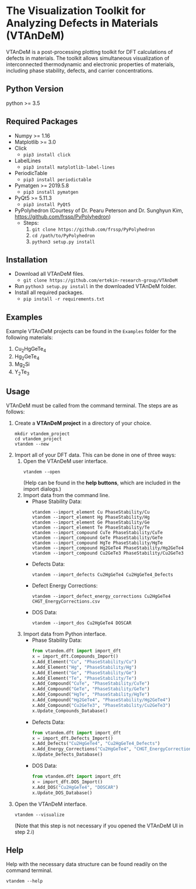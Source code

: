 The Visualization Toolkit for Analyzing Defects in Materials (VTAnDeM)
======================================================================

VTAnDeM is a post-processing plotting toolkit for DFT calculations of defects in materials.
The toolkit allows simultaneous visualization of interconnected thermodynamic and electronic properties of materials, including phase stability, defects, and carrier concentrations.


Python Version
--------------
python >= 3.5


Required Packages
-----------------
- Numpy >= 1.16
- Matplotlib >= 3.0
- Click
	- `pip3 install click`
- LabelLines
	- `pip3 install matplotlib-label-lines`
- PeriodicTable
	- `pip3 install periodictable`
- Pymatgen >= 2019.5.8
	- `pip3 install pymatgen`
- PyQt5 >= 5.11.3
	- `pip3 install PyQt5`
- PyPolyhedron (Courtesy of Dr. Pearu Peterson and Dr. Sunghyun Kim, https://github.com/frssp/PyPolyhedron)
	- Steps:
		1. `git clone https://github.com/frssp/PyPolyhedron`
		2. `cd /path/to/PyPolyhedron`
		3. `python3 setup.py install`


Installation
---------------
- Download all VTAnDeM files.
	- `git clone https://github.com/ertekin-research-group/VTAnDeM`
- Run `python3 setup.py install` in the downloaded VTAnDeM folder.
- Install all required packages.
	- `pip install -r requirements.txt`


Examples
---------
Example VTAnDeM projects can be found in the `Examples` folder for the following materials:
1. Cu<sub>2</sub>HgGeTe<sub>4</sub>
2. Hg<sub>2</sub>GeTe<sub>4</sub>
3. Mg<sub>2</sub>Si
4. Y<sub>2</sub>Te<sub>3</sub>

Usage
------
VTAnDeM must be called from the command terminal. The steps are as follows:
1. Create a **VTAnDeM project** in a directory of your choice.
	```
	mkdir vtandem_project
	cd vtandem_project
	vtandem --new
	```
2. Import all of your DFT data. This can be done in one of three ways:
	1. Open the VTAnDeM user interface.
		```
		vtandem --open
		```
		(Help can be found in the **help buttons**, which are included in the import dialogs.)
	2. Import data from the command line.
		- Phase Stability Data:
			```
			vtandem --import_element Cu PhaseStability/Cu
			vtandem --import_element Hg PhaseStability/Hg
			vtandem --import_element Ge PhaseStability/Ge
			vtandem --import_element Te PhaseStability/Te
			vtandem --import_compound CuTe PhaseStability/CuTe
			vtandem --import_compound GeTe PhaseStability/GeTe
			vtandem --import_compound HgTe PhaseStability/HgTe
			vtandem --import_compound Hg2GeTe4 PhaseStability/Hg2GeTe4
			vtandem --import_compound Cu2GeTe3 PhaseStability/Cu2GeTe3
			```
		- Defects Data:
			```
			vtandem --import_defects Cu2HgGeTe4 Cu2HgGeTe4_Defects
			```
		- Defect Energy Corrections:
			```
			vtandem --import_defect_energy_corrections Cu2HgGeTe4 CHGT_EnergyCorrections.csv
			```
		- DOS Data:
			```
			vtandem --import_dos Cu2HgGeTe4 DOSCAR
			```
	3. Import data from Python interface.
		- Phase Stability Data:
			```python
			from vtandem.dft import import_dft
			x = import_dft.Compounds_Import()
			x.Add_Element("Cu", "PhaseStability/Cu")
			x.Add_Element("Hg", "PhaseStability/Hg")
			x.Add_Element("Ge", "PhaseStability/Ge")
			x.Add_Element("Te", "PhaseStability/Te")
			x.Add_Compound("CuTe", "PhaseStability/CuTe")
			x.Add_Compound("GeTe", "PhaseStability/GeTe")
			x.Add_Compound("HgTe", "PhaseStability/HgTe")
			x.Add_Compound("Hg2GeTe4", "PhaseStability/Hg2GeTe4")
			x.Add_Compound("Cu2GeTe3", "PhaseStability/Cu2GeTe3")
			x.Update_Compounds_Database()
			```
		- Defects Data:
			```python
			from vtandem.dft import import_dft
			x = import_dft.Defects_Import()
			x.Add_Defects("Cu2HgGeTe4", "Cu2HgGeTe4_Defects")
			x.Add_Energy_Corrections("Cu2HgGeTe4", "CHGT_EnergyCorrections.csv")
			x.Update_Defects_Database()
			```
		- DOS Data:
			```python
			from vtandem.dft import import_dft
			x = import_dft.DOS_Import()
			x.Add_DOS("Cu2HgGeTe4", "DOSCAR")
			x.Update_DOS_Database()
			```
3. Open the VTAnDeM interface.
	```
	vtandem --visualize
	```
	(Note that this step is not necessary if you opened the VTAnDeM UI in step 2.i)


Help
-----
Help with the necessary data structure can be found readily on the command terminal.

	vtandem --help


